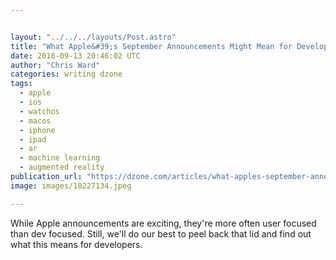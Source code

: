 ```yaml
---


layout: "../../../layouts/Post.astro"
title: "What Apple&#39;s September Announcements Might Mean for Developers"
date: 2018-09-13 20:46:02 UTC
author: "Chris Ward"
categories: writing dzone
tags:
  - apple
  - ios
  - watchos
  - macos
  - iphone
  - ipad
  - ar
  - machine learning
  - augmented reality
publication_url: "https://dzone.com/articles/what-apples-september-announcements-might-mean-for"
image: images/10227134.jpeg

---
```

While Apple announcements are exciting, they're more often user focused than dev focused. Still, we'll do our best to peel back that lid and find out what this means for developers.

